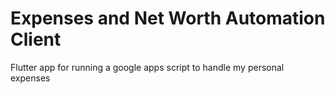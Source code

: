 # Expenses and Net Worth Automation Client

Flutter app for running a google apps script to handle my personal expenses
